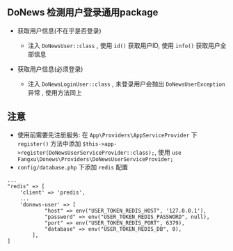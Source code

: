 ## DoNews 检测用户登录通用package
- 获取用户信息(不在乎是否登录)
	- 注入 `DoNewsUser::class` , 使用 `id()` 获取用户ID, 使用 `info()` 获取用户全部信息

- 获取用户信息(必须登录)
	- 注入 `DoNewsLoginUser::class` , 未登录用户会抛出 `DoNewsUserException` 异常 , 使用方法同上

## 注意
- 使用前需要先注册服务: 在 `App\Providers\AppServiceProvider` 下 `register()` 方法中添加 `$this->app->register(DoNewsUserServiceProvider::class);`,  使用 `use Fangxu\Donews\Providers\DoNewsUserServiceProvider;`
- `config/database.php` 下添加 `redis` 配置
```
...
"redis" => [
	'client' => 'predis',
	...
 	'donews-user' => [
            "host" => env("USER_TOKEN_REDIS_HOST", '127.0.0.1'),
            "password" => env("USER_TOKEN_REDIS_PASSWORD", null),
            "port" => env("USER_TOKEN_REDIS_PORT", 6379),
            "database" => env("USER_TOKEN_REDIS_DB", 0),
        ],
]
```
